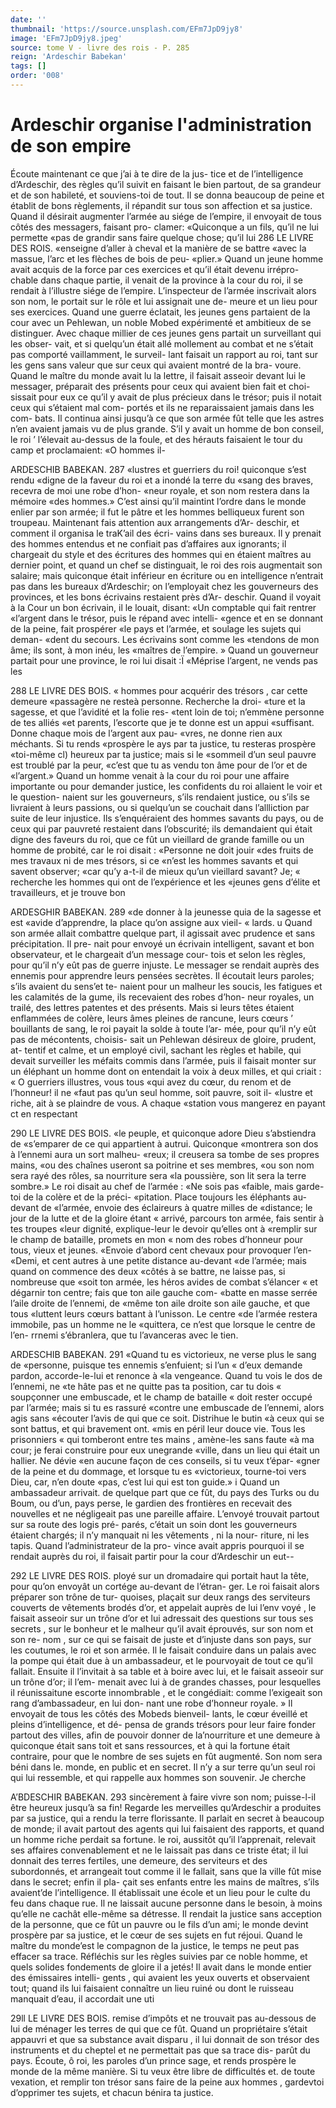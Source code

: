 ```yaml
---
date: ''
thumbnail: 'https://source.unsplash.com/EFm7JpD9jy8'
image: 'EFm7JpD9jy8.jpeg'
source: tome V - livre des rois - P. 285
reign: 'Ardeschir Babekan'
tags: []
order: '008'
---
```


# Ardeschir organise l'administration de son empire

Écoute maintenant ce que j’ai à te dire de la jus- tice et de l’intelligence d’Ardeschir, des règles qu’il
suivit en faisant le bien partout, de sa grandeur et de son habileté, et souviens-toi de tout. Il se donna beaucoup de peine et établit de bons règlements, il répandit sur tous son affection et sa justice. Quand
il désirait augmenter l’armée au siége de l’empire,
il envoyait de tous côtés des messagers, faisant pro- clamer: «Quiconque a un fils, qu’il ne lui permette «pas de grandir sans faire quelque chose; qu’il lui
286 LE LIVRE DES ROIS. «enseigne d’aller à cheval et la manière de se battre
«avec la massue, l’arc et les flèches de bois de peu- «plier.» Quand un jeune homme avait acquis de la force par ces exercices et qu’il était devenu irrépro-
chable dans chaque partie, il venait de la province à la cour du roi, il se rendait à l’illustre siége de
l’empire. L’inspecteur de l’armée inscrivait alors son
nom, le portait sur le rôle et lui assignait une de- meure et un lieu pour ses exercices. Quand une guerre éclatait, les jeunes gens partaient de la cour avec un Pehlewan, un noble Mobed expérimenté et ambitieux de se distinguer. Avec chaque millier de ces jeunes gens partait un surveillant qui les obser- vait, et si quelqu’un était allé mollement au combat
et ne s’était pas comporté vaillamment, le surveil-
lant faisait un rapport au roi, tant sur les gens sans valeur que sur ceux qui avaient montré de la bra- voure. Quand le maître du monde avait lu la lettre,
il faisait asseoir devant lui le messager, préparait des présents pour ceux qui avaient bien fait et choi- sissait pour eux ce qu’il y avait de plus précieux dans
le trésor; puis il notait ceux qui s’étaient mal com-
portés et ils ne reparaissaient jamais dans les com- bats. Il continua ainsi jusqu’à ce que son armée fût
telle que les astres n’en avaient jamais vu de plus grande. S’il y avait un homme de bon conseil, le roi
’ l’élevait au-dessus de la foule, et des hérauts faisaient
le tour du camp et proclamaient: «O hommes il-

ARDESCHIB BABEKAN. 287 «lustres et guerriers du roi! quiconque s’est rendu
«digne de la faveur du roi et a inondé la terre du «sang des braves, recevra de moi une robe d’hon- «neur royale, et son nom restera dans la mémoire «des hommes.» C’est ainsi qu’il maintint l’ordre
dans le monde enlier par son armée; il fut le pâtre et les hommes belliqueux furent son troupeau.
Maintenant fais attention aux arrangements d’Ar- deschir, et comment il organisa le traK’ail des écri-
vains dans ses bureaux. Il y prenait des hommes entendus et ne confiait pas d’affaires aux ignorants;
il chargeait du style et des écritures des hommes qui en étaient maîtres au dernier point, et quand
un chef se distinguait, le roi des rois augmentait son salaire; mais quiconque était inférieur en écriture
ou en intelligence n’entrait pas dans les bureaux d’Ardeschir; on l’employait chez les gouverneurs des provinces, et les bons écrivains restaient près d’Ar- deschir. Quand il voyait à la Cour un bon écrivain,
il le louait, disant: «Un comptable qui fait rentrer «l’argent dans le trésor, puis le répand avec intelli-
«gence et en se donnant de la peine, fait prospérer
«le pays et l’armée, et soulage les sujets qui deman-
«dent du secours. Les écrivains sont comme les
«tendons de mon âme; ils sont, à mon inéu, les «maîtres de l’empire. »
Quand un gouverneur partait pour une province, le roi lui disait :Ï «Méprise l’argent, ne vends pas les

288 LE LIVRE DES BOIS.
« hommes pour acquérir des trésors , car cette demeure
«passagère ne resteà personne. Recherche la droi- «ture et la sagesse, et que l’avidité et la folie res- «tent loin de toi; n’emmène personne de tes alliés
«et parents, l’escorte que je te donne est un appui «suffisant. Donne chaque mois de l’argent aux pau- «vres, ne donne rien aux méchants. Si tu rends «prospère le ays par ta justice, tu resteras prospère «toi-même cl) heureux par ta justice; mais si le «sommeil d’un seul pauvre est troublé par la peur, «c’est que tu as vendu ton âme pour de l’or et de
«l’argent.»
Quand un homme venait à la cour du roi pour une affaire importante ou pour demander justice, les confidents du roi allaient le voir et le question- naient sur les gouverneurs, s’ils rendaient justice, ou s’ils se livraient à leurs passions, ou si quelqu’un se couchait dans l’allliction par suite de leur injustice.
Ils s’enquéraient des hommes savants du pays, ou de
ceux qui par pauvreté restaient dans l’obscurité; ils demandaient qui était digne des faveurs du roi, que ce fût un vieillard de grande famille ou un homme de probité, car le roi disait : «Personne ne doit jouir «des fruits de mes travaux ni de mes trésors, si ce «n’est les hommes savants et qui savent observer;
«car qu’y a-t-il de mieux qu’un vieillard savant? Je;
« recherche les hommes qui ont de l’expérience et les «jeunes gens d’élite et travailleurs, et je trouve bon

ARDESGHIR BABEKAN. 289 «de donner à la jeunesse quia de la sagesse et est
«avide d’apprendre, la place qu’on assigne aux vieil- « lards. u
Quand son armée allait combattre quelque part, il agissait avec prudence et sans précipitation. Il pre- nait pour envoyé un écrivain intelligent, savant et bon observateur, et le chargeait d’un message cour- tois et selon les règles, pour qu’il n’y eût pas de
guerre injuste. Le messager se rendait auprès des ennemis pour apprendre leurs pensées secrètes. Il écoutait leurs paroles; s’ils avaient du sens’et te-
naient pour un malheur les soucis, les fatigues et les
calamités de la gume, ils recevaient des robes d’hon-
neur royales, un trailé, des lettres patentes et des présents. Mais si leurs têtes étaient enflammées de colère, leurs âmes pleines de rancune, leurs cœurs ’ bouillants de sang, le roi payait la solde à toute l’ar- mée, pour qu’il n’y eût pas de mécontents, choisis-
sait un Pehlewan désireux de gloire, prudent, at- tentif et calme, et un employé civil, sachant les règles et habile, qui devait surveiller les méfaits commis dans l’armée, puis il faisait monter sur un éléphant un homme dont on entendait la voix à deux milles, et qui criait : « O guerriers illustres, vous tous «qui avez du cœur, du renom et de l’honneur! il ne «faut pas qu’un seul homme, soit pauvre, soit il- «lustre et riche, ait à se plaindre de vous. A chaque
«station vous mangerez en payant ct en respectant

290 LE LIVRE DES BOIS.
«le peuple, et quiconque adore Dieu s’abstiendra de
«s’emparer de ce qui appartient à autrui. Quiconque «montrera son dos à l’ennemi aura un sort malheu- «reux; il creusera sa tombe de ses propres mains, «ou des chaînes useront sa poitrine et ses membres, «ou son nom sera rayé des rôles, sa nourriture sera «la poussière, son lit sera la terre sombre.»
Le roi disait au chef de l’armée : «Ne sois pas «faible, mais garde-toi de la colère et de la préci- «pitation. Place toujours les éléphants au-devant de «l’armée, envoie des éclaireurs à quatre milles de «distance; le jour de la lutte et de la gloire étant
« arrivé, parcours ton armée, fais sentir à tes troupes
«leur dignité, explique-leur le devoir qu’elles ont à «remplir sur le champ de bataille, promets en mon « nom des robes d’honneur pour tous, vieux et jeunes. «Envoie d’abord cent chevaux pour provoquer l’en- «Demi, et cent autres à une petite distance au-devant «de l’armée; mais quand on commence des deux «côtés à se battre, ne laisse pas, si nombreuse que
«soit ton armée, les héros avides de combat s’élancer
« et dégarnir ton centre; fais que ton aile gauche com- «batte en masse serrée l’aile droite de l’ennemi, de
«même ton aile droite son aile gauche, et que tous «luttent leurs cœurs battant à l’unisson. Le centre
«de l’armée restera immobile, pas un homme ne le «quittera, ce n’est que lorsque le centre de l’en-
rrnemi s’ébranlera, que tu l’avanceras avec le tien.

ARDESCHIB BABEKAN. 291 «Quand tu es victorieux, ne verse plus le sang de
«personne, puisque tes ennemis s’enfuient; si l’un
« d’eux demande pardon, accorde-le-lui et renonce à
«la vengeance. Quand tu vois le dos de l’ennemi, ne «te hâte pas et ne quitte pas ta position, car tu dois « soupçonner une embuscade, et le champ de bataille « doit rester occupé par l’armée; mais si tu es rassuré
«contre une embuscade de l’ennemi, alors agis sans «écouter l’avis de qui que ce soit. Distrihue le butin
«à ceux qui se sont battus, et qui bravement ont. «mis en péril leur douce vie. Tous les prisonniers
« qui tomberont entre tes mains , amène-les sans faute «à ma cour; je ferai construire pour eux unegrande «ville, dans un lieu qui était un hallier. Ne dévie
«en aucune façon de ces conseils, si tu veux t’épar-
«gner de la peine et du dommage, et lorsque tu es «victorieux, tourne-toi vers Dieu, car, n’en doute «pas, c’est lui qui est ton guide.» i
Quand un ambassadeur arrivait. de quelque part que ce fût, du pays des Turks ou du Boum, ou d’un,
pays perse, le gardien des frontières en recevait des nouvelles et ne négligeait pas une pareille affaire. L’envoyé trouvait partout sur sa route des logis pré-
parés, c’était un soin dont les gouverneurs étaient chargés; il n’y manquait ni les vêtements , ni la nour- riture, ni les tapis. Quand l’administrateur de la pro-
vince avait appris pourquoi il se rendait auprès du roi, il faisait partir pour la cour d’Ardeschir un eut--

292 LE LIVRE DES ROIS.
ployé sur un dromadaire qui portait haut la tête, pour qu’on envoyât un cortége au-devant de l’étran-
ger. Le roi faisait alors préparer son trône de tur- quoises, plaçait sur deux rangs des serviteurs couverts de vêtements brodés d’or, et appelait auprès de lui l’env
voyé , le faisait asseoir sur un trône d’or et lui adressait
des questions sur tous ses secrets , sur le bonheur et le malheur qu’il avait éprouvés, sur son nom et son re-
nom , sur ce qui se faisait de juste et d’injuste dans son pays, sur les coutumes, le roi et son armée. Il le faisait conduire dans un palais avec la pompe qui était due
à un ambassadeur, et le pourvoyait de tout ce qu’il fallait. Ensuite il l’invitait à sa table et à boire avec
lui, et le faisait asseoir sur un trône d’or; il l’em-
menait avec lui à de grandes chasses, pour lesquelles il réunissaitune escorte innombrable , et le congédiait: comme l’exigeait son rang d’ambassadeur, en lui don-
nant une robe d’honneur royale. »
Il envoyait de tous les côtés des Mobeds bienveil-
lants, le cœur éveillé et pleins d’intelligence, et dé-
pensa de grands trésors pour leur faire fonder partout des villes, afin de pouvoir donner de la’nourriture
et une demeure à quiconque était sans toit et sans ressources, et à qui la fortune était contraire, pour que le nombre de ses sujets en fût augmenté. Son nom sera béni dans le. monde, en public et en secret.
Il n’y a sur terre qu’un seul roi qui lui ressemble,
et qui rappelle aux hommes son souvenir. Je cherche

A’BDESCHIR BABEKAN. 293 sincèrement à faire vivre son nom; puisse-l-il être
heureux jusqu’à sa fin!
Regarde les merveilles qu’Ardeschir a produites par
sa justice, qui a rendu la terre florissante. Il parlait en secret à beaucoup de monde; il avait partout des agents qui lui faisaient des rapports, et quand un homme riche perdait sa fortune. le roi, aussitôt qu’il l’apprenait, relevait ses affaires convenablement et
ne le laissait pas dans ce triste état; il lui donnait des terres fertiles, une demeure, des serviteurs et des subordonnés, et arrangeait tout comme il le fallait, sans que la ville fût mise dans le secret; enfin il pla- çait ses enfants entre les mains de maîtres, s’ils avaient’de l’intelligence. Il établissait une école et
un lieu pour le culte du feu dans chaque rue. Il ne laissait aucune personne dans le besoin, à moins qu’elle ne cachât elle-même sa détresse. Il rendait la
justice sans acception de la personne, que ce fût un pauvre ou le fils d’un ami; le monde devint prospère par sa justice, et le cœur de ses sujets en fut réjoui. Quand le maître du monde’est le compagnon de la justice, le temps ne peut pas effacer sa trace.
Réfléchis sur les règles suivies par ce noble homme,
et quels solides fondements de gloire il a jetés! Il avait dans le monde entier des émissaires intelli- gents , qui avaient les yeux ouverts et observaient tout; quand ils lui faisaient connaître un lieu ruiné ou
dont le ruisseau manquait d’eau, il accordait une
uti

29ll LE LIVRE DES BOIS.
remise d’impôts et ne trouvait pas au-dessous de lui
de ménager les terres de qui que ce fût. Quand un propriétaire s’était appauvri et que sa substance avait
disparu , il lui donnait de son trésor des instruments et du cheptel et ne permettait pas que sa trace dis- parût du pays.
Écoute, ô roi, les paroles d’un prince sage, et rends prospère le monde de la même manière. Si tu veux être libre de difficultés et. de toute vexation, et remplir ton trésor sans faire de la peine aux hommes , gardevtoi d’opprimer tes sujets, et chacun bénira ta justice.
